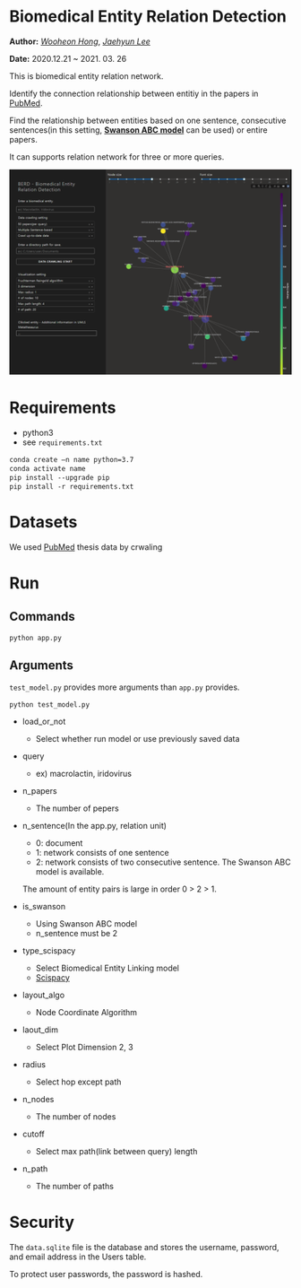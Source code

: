 Biomedical Entity Relation Detection
=====================================

**Author:** *[Wooheon Hong](https://www.linkedin.com/in/wooheon-hong-b33621200/)*, *[Jaehyun Lee](https://www.linkedin.com/in/jaehyun-lee-56613a1ba/)* 

**Date:** 2020.12.21 ~ 2021. 03. 26

This is biomedical entity relation network.

Identify the connection relationship between entitiy in the papers in [PubMed](https://pubmed.ncbi.nlm.nih.gov/). 

Find the relationship between entities based on one sentence, consecutive sentences(in this setting, [**Swanson ABC model**](https://www.sciencedirect.com/science/article/pii/S1532046412001517) can be used) or entire papers.

It can supports relation network for three or more queries.

![figure_BERD](BERD/resources/figure_BERD.PNG)



# Requirements 
- python3 
- see `requirements.txt`

```
conda create –n name python=3.7
conda activate name
pip install --upgrade pip
pip install -r requirements.txt
```

# Datasets

We used [PubMed](https://pubmed.ncbi.nlm.nih.gov/) thesis data by crwaling 

# Run

## Commands 

```
python app.py
```

## Arguments

`test_model.py` provides more arguments than `app.py` provides.

```
python test_model.py 
```

- load_or_not
    - Select whether run model or use previously saved data
- query 
    - ex) macrolactin, iridovirus
- n_papers 
    - The number of pepers 
- n_sentence(In the app.py, relation unit)
    - 0: document
    - 1: network consists of one sentence 
    - 2: network consists of two consecutive sentence. The Swanson ABC model is available.

    The amount of entity pairs is large in order 0 > 2 > 1.

- is_swanson
    - Using Swanson ABC model
    - n_sentence must be 2

- type_scispacy
    - Select Biomedical Entity Linking model 
    - [Scispacy](https://allenai.github.io/scispacy/)

- layout_algo
    - Node Coordinate Algorithm
- laout_dim 
    - Select Plot Dimension 2, 3
- radius
    - Select hop except path 
- n_nodes
    - The number of nodes 
- cutoff
    - Select max path(link between query) length
- n_path 
    - The number of paths 


# Security 

The `data.sqlite` file is the database and stores the username, password, and email address in the Users table.

To protect user passwords, the password is hashed. 
    
